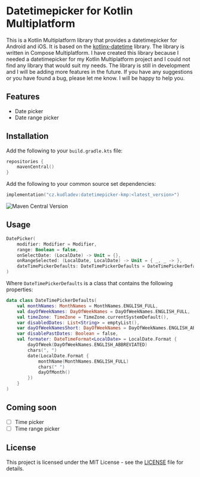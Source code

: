 # Datetimepicker for Kotlin Multiplatform
This is a Kotlin Multiplatform library that provides a datetimepicker for Android and iOS. It is based on the [kotlinx-datetime](https://github.com/Kotlin/kotlinx-datetime) library. The library is written in Compose Multiplatform. I have created this library because I needed a datetimepicker for my Kotlin Multiplatform project and I could not find any library that would suit my needs. The library is still in development and I will be adding more features in the future. If you have any suggestions or you have found a bug, please let me know. I will be happy to help you. 

## Features
- Date picker
- Date range picker
## Installation
Add the following to your `build.gradle.kts` file:
```kotlin
repositories {
    mavenCentral()
}
```
Add the following to your common source set dependencies:
```kotlin
implementation("cz.kudladev:datetimepicker-kmp:<latest_version>")
```
![Maven Central Version](https://img.shields.io/maven-central/v/cz.kudladev/datetimepicker-kmp)
## Usage
```kotlin
DatePicker(
    modifier: Modifier = Modifier,
    range: Boolean = false,
    onSelectDate: (LocalDate) -> Unit = {},
    onRangeSelected: (LocalDate, LocalDate) -> Unit = { _, _ -> },
    dateTimePickerDefaults: DateTimePickerDefaults = DateTimePickerDefaults(),
)
```
Where `DateTimePickerDefaults` is a class that contains the following properties:
```kotlin
data class DateTimePickerDefaults(
    val monthNames: MonthNames = MonthNames.ENGLISH_FULL,
    val dayOfWeekNames: DayOfWeekNames = DayOfWeekNames.ENGLISH_FULL,
    val timeZone: TimeZone = TimeZone.currentSystemDefault(),
    var disabledDates: List<String> = emptyList(),
    var dayOfWeekNamesShort: DayOfWeekNames = DayOfWeekNames.ENGLISH_ABBREVIATED, // They are calculated from dayOfWeekNames
    var disablePastDates: Boolean = false,
    val formater: DateTimeFormat<LocalDate> = LocalDate.Format {
        dayOfWeek(DayOfWeekNames.ENGLISH_ABBREVIATED)
        chars(", ")
        date(LocalDate.Format {
            monthName(MonthNames.ENGLISH_FULL)
            chars(" ")
            dayOfMonth()
        })
    }
)
```
## Coming soon
- [ ] Time picker
- [ ] Time range picker
## License
This project is licensed under the MIT License - see the [LICENSE](LICENSE) file for details.
